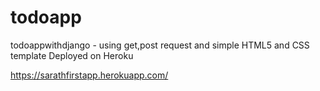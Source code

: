 # todoapp
todoappwithdjango - using get,post request and simple HTML5 and CSS template
Deployed on Heroku 

https://sarathfirstapp.herokuapp.com/
